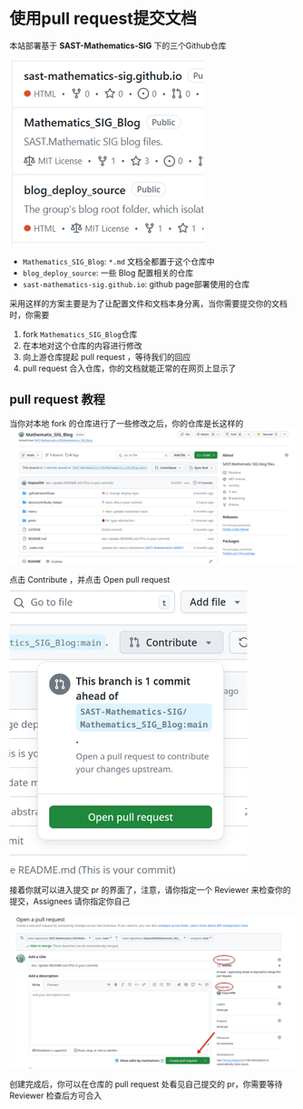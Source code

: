 # 使用pull request提交文档

本站部署基于 **SAST-Mathematics-SIG** 下的三个Github仓库

![alt text](pics/three_repos.png)

- `Mathematics_SIG_Blog`: `*.md` 文档全都置于这个仓库中
- `blog_deploy_source`: 一些 Blog 配置相关的仓库
- `sast-mathematics-sig.github.io`: github page部署使用的仓库

采用这样的方案主要是为了让配置文件和文档本身分离，当你需要提交你的文档时，你需要

1. fork `Mathematics_SIG_Blog`仓库
2. 在本地对这个仓库的内容进行修改
3. 向上游仓库提起 pull request ，等待我们的回应
4. pull request 合入仓库，你的文档就能正常的在网页上显示了

## pull request 教程

当你对本地 fork 的仓库进行了一些修改之后，你的仓库是长这样的
![alt text](pics/do_some_change.png)


点击 Contribute ，并点击 Open pull request
![alt text](pics/contribute.png)

接着你就可以进入提交 pr 的界面了，注意，请你指定一个 Reviewer 来检查你的提交，Assignees 请你指定你自己

![alt text](pics/create_pr.png)

创建完成后，你可以在仓库的 pull request 处看见自己提交的 pr，你需要等待 Reviewer 检查后方可合入
